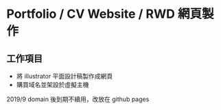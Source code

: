 # Portfolio / CV Website / RWD 網頁製作
## 工作項目
- 將 illustrator 平面設計稿製作成網頁
- 購買域名並架設於虛擬主機

2019/9 domain 後到期不續用，改放在 github pages

